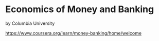 # Economics of Money and Banking

by Columbia University

https://www.coursera.org/learn/money-banking/home/welcome

